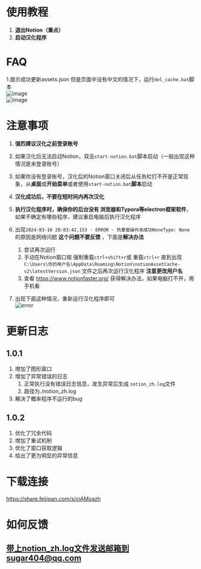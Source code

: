 # 使用教程

 1. **退出Notion（重点）**
 2. **启动汉化程序**


# FAQ
 1.提示成功更新assets.json 但是页面中没有中文的情况下，运行`del_cache.bat`脚本<br>
 ![image](https://github.com/candies404/notion-zh_CN/assets/154443166/c0084d8c-fbda-4f3e-b95a-333d32fc9c84)<br/>
 ![image](https://github.com/candies404/notion-zh_CN/assets/154443166/de9fd6e4-2fe8-4da4-a639-10cad097adf3)

# 注意事项

1. **强烈建议汉化之前登录账号**

2. 如果汉化后无法启动Notion，双击`start-notion.bat`脚本启动（一般出现这种情况是未登录账号）

3. 如果你没有登录账号，汉化后的Notion窗口关闭后从任务栏打不开是正常现象，从**桌面**或**开始菜单**或者使用`start-notion.bat`**脚本**启动
   
5. **汉化成功后，不要在短时间内再次汉化**

6. **执行汉化程序时，确保你的后台没有 浏览器和Typora等electron框架软件**，如果不确定有哪些程序，建议重启电脑后执行汉化程序

7. 出现`2024-03-16 20:03:42,153 - ERROR - 热重载操作未成功NoneType: None`的原因是网络问题  **这个问题不要反馈** ，下面是**解决办法**
   1. 尝试再次运行
   2. 手动在Notion窗口按 强制重载`ctrl+shift+r`或 重载`ctrl+r` 直到出现`C:\Users\你的用户名\AppData\Roaming\Notion\notionAssetCache-v2\latestVersion.json` 文件之后再次运行汉化程序 **注意更改用户名**
   3. 查看 https://www.notionfaster.org/ 获得解决办法，如果电脑打不开，用手机看

8. 出现下面这种情况，重新运行汉化程序即可<br />
   ![error](https://github.com/candies404/notion-zh_CN/assets/154443166/96108b54-ab28-41b9-9bfc-88749403228b)
# 更新日志
## 1.0.1
1. 增加了图形窗口
2. 增加了异常错误的日志
   1. 正常执行没有错误日志信息，发生异常后生成 `notion_zh.log`文件
   2. 路径为./notion_zh.log
3. 解决了概率程序不运行的bug

## 1.0.2
1. 优化了冗余代码
2. 增加了重试机制
3. 优化了窗口获取逻辑
4. 给出了更为明显的异常信息

# 下载连接
https://share.feijipan.com/s/ciAMoazh

# 如何反馈
## 带上notion_zh.log文件发送邮箱到sugar404@qq.com

